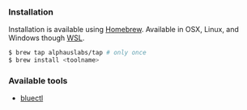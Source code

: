 ### Installation
Installation is available using [Homebrew](https://brew.sh/). Available in OSX, Linux, and Windows though [WSL](https://docs.microsoft.com/en-us/windows/wsl/install-win10).

```bash
$ brew tap alphauslabs/tap # only once
$ brew install <toolname>
```

### Available tools
- [bluectl](https://github.com/alphauslabs/bluectl)
